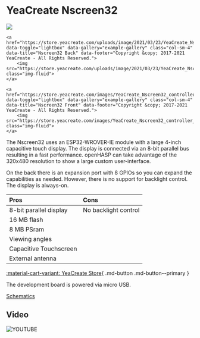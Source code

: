 # YeaCreate Nscreen32

<div class="row justify-content-center">
    <a href="https://store.yeacreate.com/uploads/image/2021/01/25/YeaCreate_Nscre__en32.jpg" data-toggle="lightbox" data-gallery="example-gallery" class="col-sm-4" data-title="Nscreen32 Front" data-footer="Copyright &copy; 2017-2021 YeaCreate - All Rights Reserved.">
        <img src="https://store.yeacreate.com/uploads/image/2021/01/25/YeaCreate_Nscre__en32.jpg" class="img-fluid">
    </a>

    <a href="https://store.yeacreate.com/uploads/image/2021/03/23/YeaCreate_Nscreen32__background2.jpg" data-toggle="lightbox" data-gallery="example-gallery" class="col-sm-4" data-title="Nscreen32 Back" data-footer="Copyright &copy; 2017-2021 YeaCreate - All Rights Reserved.">
        <img src="https://store.yeacreate.com/uploads/image/2021/03/23/YeaCreate_Nscreen32__background2.jpg" class="img-fluid">
    </a>

    <a href="https://store.yeacreate.com/images/YeaCreate_Nscreen32_controller_en.jpg" data-toggle="lightbox" data-gallery="example-gallery" class="col-sm-4" data-title="Nscreen32 Front" data-footer="Copyright &copy; 2017-2021 YeaCreate - All Rights Reserved.">
        <img src="https://store.yeacreate.com/images/YeaCreate_Nscreen32_controller_en.jpg" class="img-fluid">
    </a>
</div>

The Nscreen32 uses an ESP32-WROVER-IE module with a large 4-inch capacitive touch display.
The display is connected via an 8-bit parallel bus resulting in a fast performance.
openHASP can take advantage of the 320x480 resolution to show a large custom user-interface.

On the back there is an expansion port with 8 GPIOs so you can expand the capabilities as needed.
However, there is no support for backlight control. The display is always-on.

| Pros                   | Cons
|:-----                  |:----
| 8-bit parallel display | No backlight control 
| 16 MB flash            |
| 8 MB PSram             |
| Viewing angles         |
| Capacitive Touchscreen |
| External antenna       |

[:material-cart-variant: YeaCreate Store][1]{ .md-button .md-button--primary }

The development board is powered via micro USB.

[Schematics](https://github.com/yeacreate-opensources/Nscreen_32/blob/master/documents/Schematic.pdf)

## Video

![YOUTUBE](9lDxJRI9BwM)


[1]: https://store.yeacreate.com/products/3